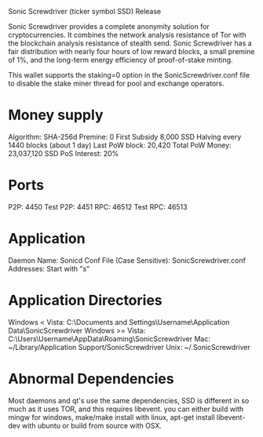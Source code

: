 Sonic Screwdriver (ticker symbol SSD) Release

Sonic Screwdriver provides a complete anonymity solution for cryptocurrencies. It combines the network analysis resistance of Tor with the blockchain analysis resistance of stealth send. Sonic Screwdriver has a fair distribution with nearly four hours of low reward blocks, a small premine of 1%, and the long-term energy efficiency of proof-of-stake minting.

This wallet supports the staking=0 option in the SonicScrewdriver.conf file to disable the stake miner thread for pool and exchange operators.


Money supply
============

Algorithm: SHA-256d
Premine: 0
First Subsidy 8,000 SSD
Halving every 1440 blocks (about 1 day)
Last PoW block: 20,420
Total PoW Money: 23,037,120 SSD
PoS Interest: 20%

Ports
=====
P2P: 4450
Test P2P: 4451
RPC: 46512
Test RPC: 46513

Application
===========

Daemon Name: Sonicd
Conf File (Case Sensitive): SonicScrewdriver.conf
Addresses: Start with "s"

Application Directories
=======================

Windows < Vista: C:\Documents and Settings\Username\Application Data\SonicScrewdriver
Windows >= Vista: C:\Users\Username\AppData\Roaming\SonicScrewdriver
Mac: ~/Library/Application Support/SonicScrewdriver
Unix: ~/.SonicScrewdriver

Abnormal Dependencies
=====================
Most daemons and qt's use the same dependencies, SSD is different in so much as it uses TOR, and this requires libevent. you can either build with mingw for windows, make/make install with linux, apt-get install libevent-dev with ubuntu or build from source with OSX.
   


